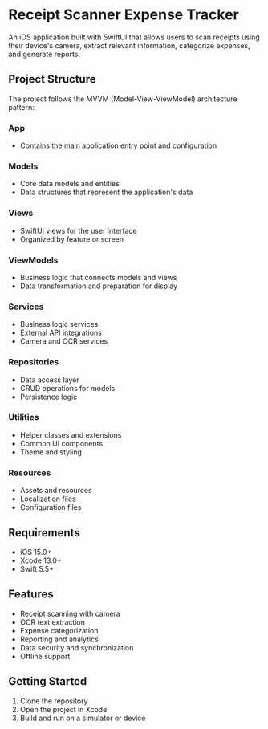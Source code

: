 # Receipt Scanner Expense Tracker

An iOS application built with SwiftUI that allows users to scan receipts using their device's camera, extract relevant information, categorize expenses, and generate reports.

## Project Structure

The project follows the MVVM (Model-View-ViewModel) architecture pattern:

### App
- Contains the main application entry point and configuration

### Models
- Core data models and entities
- Data structures that represent the application's data

### Views
- SwiftUI views for the user interface
- Organized by feature or screen

### ViewModels
- Business logic that connects models and views
- Data transformation and preparation for display

### Services
- Business logic services
- External API integrations
- Camera and OCR services

### Repositories
- Data access layer
- CRUD operations for models
- Persistence logic

### Utilities
- Helper classes and extensions
- Common UI components
- Theme and styling

### Resources
- Assets and resources
- Localization files
- Configuration files

## Requirements

- iOS 15.0+
- Xcode 13.0+
- Swift 5.5+

## Features

- Receipt scanning with camera
- OCR text extraction
- Expense categorization
- Reporting and analytics
- Data security and synchronization
- Offline support

## Getting Started

1. Clone the repository
2. Open the project in Xcode
3. Build and run on a simulator or device